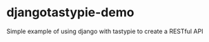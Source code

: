 djangotastypie-demo
===================
Simple example of using django with tastypie to create a RESTful API

